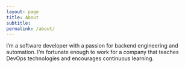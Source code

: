 ```yaml
---
layout: page
title: About
subtitle:
permalink: /about/
---
```


I’m a software developer with a passion for backend engineering and automation. I’m fortunate enough to work for a company that teaches DevOps technologies and encourages continuous learning.
